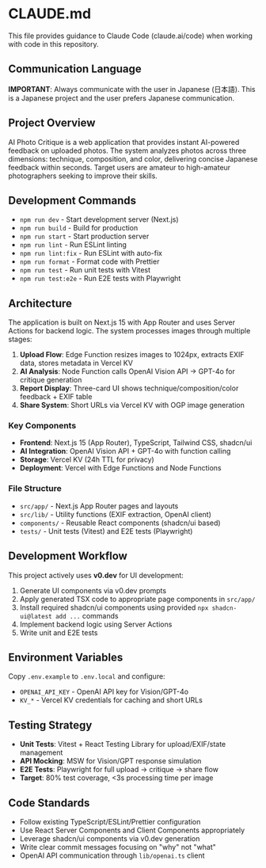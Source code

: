 # CLAUDE.md

This file provides guidance to Claude Code (claude.ai/code) when working with code in this repository.

## Communication Language

**IMPORTANT**: Always communicate with the user in Japanese (日本語). This is a Japanese project and the user prefers Japanese communication.

## Project Overview

AI Photo Critique is a web application that provides instant AI-powered feedback on uploaded photos. The system analyzes photos across three dimensions: technique, composition, and color, delivering concise Japanese feedback within seconds. Target users are amateur to high-amateur photographers seeking to improve their skills.

## Development Commands

- `npm run dev` - Start development server (Next.js)
- `npm run build` - Build for production
- `npm run start` - Start production server
- `npm run lint` - Run ESLint linting
- `npm run lint:fix` - Run ESLint with auto-fix
- `npm run format` - Format code with Prettier
- `npm run test` - Run unit tests with Vitest
- `npm run test:e2e` - Run E2E tests with Playwright

## Architecture

The application is built on Next.js 15 with App Router and uses Server Actions for backend logic. The system processes images through multiple stages:

1. **Upload Flow**: Edge Function resizes images to 1024px, extracts EXIF data, stores metadata in Vercel KV
2. **AI Analysis**: Node Function calls OpenAI Vision API → GPT-4o for critique generation
3. **Report Display**: Three-card UI shows technique/composition/color feedback + EXIF table
4. **Share System**: Short URLs via Vercel KV with OGP image generation

### Key Components

- **Frontend**: Next.js 15 (App Router), TypeScript, Tailwind CSS, shadcn/ui
- **AI Integration**: OpenAI Vision API + GPT-4o with function calling
- **Storage**: Vercel KV (24h TTL for privacy)
- **Deployment**: Vercel with Edge Functions and Node Functions

### File Structure

- `src/app/` - Next.js App Router pages and layouts
- `src/lib/` - Utility functions (EXIF extraction, OpenAI client)
- `components/` - Reusable React components (shadcn/ui based)
- `tests/` - Unit tests (Vitest) and E2E tests (Playwright)

## Development Workflow

This project actively uses **v0.dev** for UI development:

1. Generate UI components via v0.dev prompts
2. Apply generated TSX code to appropriate page components in `src/app/`
3. Install required shadcn/ui components using provided `npx shadcn-ui@latest add ...` commands
4. Implement backend logic using Server Actions
5. Write unit and E2E tests

## Environment Variables

Copy `.env.example` to `.env.local` and configure:

- `OPENAI_API_KEY` - OpenAI API key for Vision/GPT-4o
- `KV_*` - Vercel KV credentials for caching and short URLs

## Testing Strategy

- **Unit Tests**: Vitest + React Testing Library for upload/EXIF/state management
- **API Mocking**: MSW for Vision/GPT response simulation
- **E2E Tests**: Playwright for full upload → critique → share flow
- **Target**: 80% test coverage, <3s processing time per image

## Code Standards

- Follow existing TypeScript/ESLint/Prettier configuration
- Use React Server Components and Client Components appropriately
- Leverage shadcn/ui components via v0.dev generation
- Write clear commit messages focusing on "why" not "what"
- OpenAI API communication through `lib/openai.ts` client
